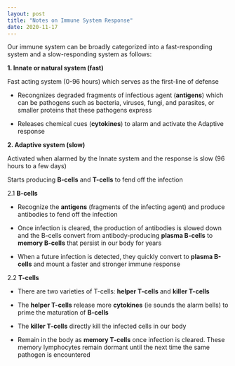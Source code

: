```yaml
---
layout: post
title: "Notes on Immune System Response"
date: 2020-11-17
---
```


Our immune system can be broadly categorized into a fast-responding system and a slow-responding system as follows:

**1. Innate or natural system (fast)**

Fast acting system (0-96 hours) which serves as the first-line of defense
* Recongnizes degraded fragments of infectious agent (**antigens**) which can be pathogens such as bacteria, viruses, fungi, and parasites, or smaller proteins that these pathogens express

* Releases chemical cues (**cytokines**) to alarm and activate the Adaptive response

    
**2. Adaptive system (slow)**

Activated when alarmed by the Innate system and the response is slow (96 hours to a few days)

Starts producing **B-cells** and **T-cells** to fend off the infection

2.1 **B-cells**

* Recognize the **antigens** (fragments of the infecting agent) and produce antibodies to fend off the infection

* Once infection is cleared, the production of antibodies is slowed down and the B-cells convert from antibody-producing **plasma B-cells** to **memory B-cells** that persist in our body for years

* When a future infection is detected, they quickly convert to **plasma B-cells** and mount a faster and stronger immune response
    
2.2 **T-cells**

* There are two varieties of T-cells: **helper T-cells** and **killer T-cells**

* The **helper T-cells** release more **cytokines** (ie sounds the alarm bells) to prime the maturation of **B-cells**

* The **killer T-cells** directly kill the infected cells in our body

* Remain in the body as **memory T-cells** once infection is cleared. These memory lymphocytes remain dormant until the next time the same pathogen is encountered
